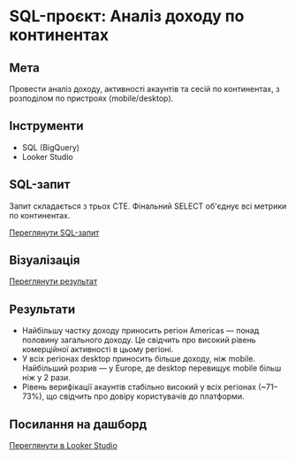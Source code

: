 # SQL-проєкт: Аналіз доходу по континентах

## Мета
Провести аналіз доходу, активності акаунтів та сесій по континентах, з розподілом по пристроях (mobile/desktop).

## Інструменти
- SQL (BigQuery)
- Looker Studio

## SQL-запит
Запит складається з трьох CTE.
Фінальний SELECT об'єднує всі метрики по континентах.

[Переглянути SQL-запит](https://docs.google.com/document/d/15I7wneG3QKnqxmbGUrDAQm_CHfPYmVfcO2BQqg7UEoM/edit?usp=sharing)

## Візуалізація

[Переглянути результат](https://docs.google.com/spreadsheets/d/1iBtkQZ0RPtW1DrX2Vy-qAegX1q3ypwQeHpy1sn9dtjg/edit?usp=sharing)

## Результати
- Найбільшу частку доходу приносить регіон Americas — понад половину загального доходу. Це свідчить про високий рівень комерційної активності в цьому регіоні.
- У всіх регіонах desktop приносить більше доходу, ніж mobile. Найбільший розрив — у Europe, де desktop перевищує mobile більш ніж у 2 рази.
- Рівень верифікації акаунтів стабільно високий у всіх регіонах (~71–73%), що свідчить про довіру користувачів до платформи.

## Посилання на дашборд

[Переглянути в Looker Studio](https://lookerstudio.google.com/reporting/dfbfa5bd-ca75-4f16-aed4-3a7c853ac73e)
